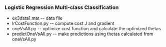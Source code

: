 ### Logistic Regression Multi-class Classification

* ex3data1.mat -- data file
* lrCostFunction.py -- compute cost J and gradient
* oneVsAll.py -- optimize cost function and calculate the optimized thetas
* predictOneVsAll.py -- make predictions using thetas calculated from oneVsAll.py
